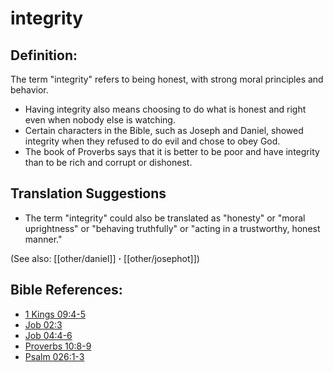 # integrity #

## Definition: ##

The term "integrity" refers to being honest, with strong moral principles and behavior.

* Having integrity also means choosing to do what is honest and right even when nobody else is watching.
* Certain characters in the Bible, such as Joseph and Daniel, showed integrity when they refused to do evil and chose to obey God.
* The book of Proverbs says that it is better to be poor and have integrity than to be rich and corrupt or dishonest.

## Translation Suggestions ##

* The term "integrity" could also be translated as "honesty" or "moral uprightness" or "behaving truthfully" or "acting in a trustworthy, honest manner."

(See also: [[other/daniel]] **·** [[other/josephot]])

## Bible References: ##

* [1 Kings 09:4-5](en/tn/1ki/help/09/04)
* [Job 02:3](en/tn/job/help/02/03)
* [Job 04:4-6](en/tn/job/help/04/04)
* [Proverbs 10:8-9](en/tn/pro/help/10/08)
* [Psalm 026:1-3](en/tn/psa/help/26/01)